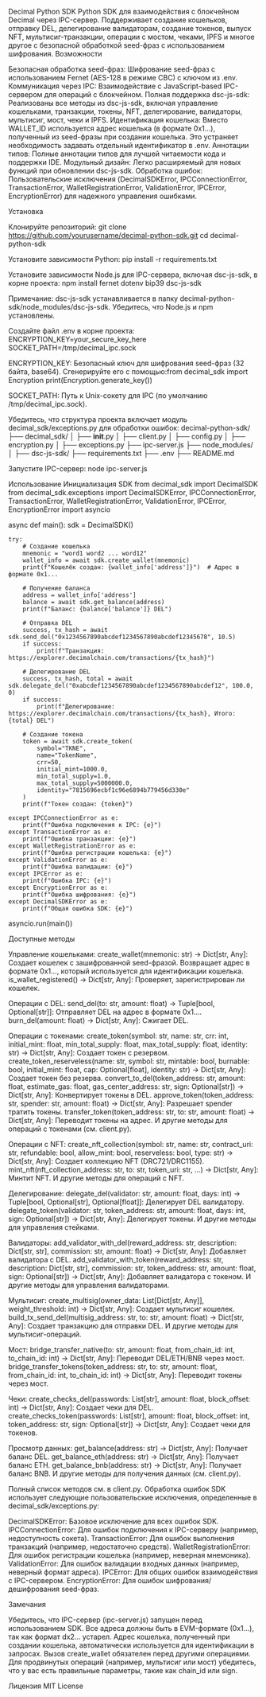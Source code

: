 Decimal Python SDK
Python SDK для взаимодействия с блокчейном Decimal через IPC-сервер. Поддерживает создание кошельков, отправку DEL, делегирование валидаторам, создание токенов, выпуск NFT, мультисиг-транзакции, операции с мостом, чеками, IPFS и многое другое с безопасной обработкой seed-фраз с использованием шифрования.
Возможности

Безопасная обработка seed-фраз: Шифрование seed-фраз с использованием Fernet (AES-128 в режиме CBC) с ключом из .env.
Коммуникация через IPC: Взаимодействие с JavaScript-based IPC-сервером для операций с блокчейном.
Полная поддержка dsc-js-sdk: Реализованы все методы из dsc-js-sdk, включая управление кошельками, транзакции, токены, NFT, делегирование, валидаторы, мультисиг, мост, чеки и IPFS.
Идентификация кошелька: Вместо WALLET_ID используется адрес кошелька (в формате 0x1...), полученный из seed-фразы при создании кошелька. Это устраняет необходимость задавать отдельный идентификатор в .env.
Аннотации типов: Полные аннотации типов для лучшей читаемости кода и поддержки IDE.
Модульный дизайн: Легко расширяемый для новых функций при обновлении dsc-js-sdk.
Обработка ошибок: Пользовательские исключения (DecimalSDKError, IPCConnectionError, TransactionError, WalletRegistrationError, ValidationError, IPCError, EncryptionError) для надежного управления ошибками.

Установка

Клонируйте репозиторий:
git clone https://github.com/yourusername/decimal-python-sdk.git
cd decimal-python-sdk


Установите зависимости Python:
pip install -r requirements.txt


Установите зависимости Node.js для IPC-сервера, включая dsc-js-sdk, в корне проекта:
npm install fernet dotenv bip39 dsc-js-sdk

Примечание: dsc-js-sdk устанавливается в папку decimal-python-sdk/node_modules/dsc-js-sdk. Убедитесь, что Node.js и npm установлены.

Создайте файл .env в корне проекта:
ENCRYPTION_KEY=your_secure_key_here
SOCKET_PATH=/tmp/decimal_ipc.sock


ENCRYPTION_KEY: Безопасный ключ для шифрования seed-фраз (32 байта, base64). Сгенерируйте его с помощью:from decimal_sdk import Encryption
print(Encryption.generate_key())


SOCKET_PATH: Путь к Unix-сокету для IPC (по умолчанию /tmp/decimal_ipc.sock).


Убедитесь, что структура проекта включает модуль decimal_sdk/exceptions.py для обработки ошибок:
decimal-python-sdk/
├── decimal_sdk/
│   ├── __init__.py
│   ├── client.py
│   ├── config.py
│   ├── encryption.py
│   ├── exceptions.py
├── ipc-server.js
├── node_modules/
│   ├── dsc-js-sdk/
├── requirements.txt
├── .env
├── README.md


Запустите IPC-сервер:
node ipc-server.js



Использование
Инициализация SDK
from decimal_sdk import DecimalSDK
from decimal_sdk.exceptions import DecimalSDKError, IPCConnectionError, TransactionError, WalletRegistrationError, ValidationError, IPCError, EncryptionError
import asyncio

async def main():
    sdk = DecimalSDK()
    
    try:
        # Создание кошелька
        mnemonic = "word1 word2 ... word12"
        wallet_info = await sdk.create_wallet(mnemonic)
        print(f"Кошелёк создан: {wallet_info['address']}")  # Адрес в формате 0x1...
        
        # Получение баланса
        address = wallet_info['address']
        balance = await sdk.get_balance(address)
        print(f"Баланс: {balance['balance']} DEL")
        
        # Отправка DEL
        success, tx_hash = await sdk.send_del("0x1234567890abcdef1234567890abcdef12345678", 10.5)
        if success:
            print(f"Транзакция: https://explorer.decimalchain.com/transactions/{tx_hash}")
        
        # Делегирование DEL
        success, tx_hash, total = await sdk.delegate_del("0xabcdef1234567890abcdef1234567890abcdef12", 100.0, 0)
        if success:
            print(f"Делегирование: https://explorer.decimalchain.com/transactions/{tx_hash}, Итого: {total} DEL")
        
        # Создание токена
        token = await sdk.create_token(
            symbol="TKNE",
            name="TokenName",
            crr=50,
            initial_mint=1000.0,
            min_total_supply=1.0,
            max_total_supply=5000000.0,
            identity="7815696ecbf1c96e6894b779456d330e"
        )
        print(f"Токен создан: {token}")
    
    except IPCConnectionError as e:
        print(f"Ошибка подключения к IPC: {e}")
    except TransactionError as e:
        print(f"Ошибка транзакции: {e}")
    except WalletRegistrationError as e:
        print(f"Ошибка регистрации кошелька: {e}")
    except ValidationError as e:
        print(f"Ошибка валидации: {e}")
    except IPCError as e:
        print(f"Ошибка IPC: {e}")
    except EncryptionError as e:
        print(f"Ошибка шифрования: {e}")
    except DecimalSDKError as e:
        print(f"Общая ошибка SDK: {e}")

asyncio.run(main())

Доступные методы

Управление кошельками:
create_wallet(mnemonic: str) -> Dict[str, Any]: Создает кошелек с зашифрованной seed-фразой. Возвращает адрес в формате 0x1..., который используется для идентификации кошелька.
is_wallet_registered() -> Dict[str, Any]: Проверяет, зарегистрирован ли кошелек.


Операции с DEL:
send_del(to: str, amount: float) -> Tuple[bool, Optional[str]]: Отправляет DEL на адрес в формате 0x1....
burn_del(amount: float) -> Dict[str, Any]: Сжигает DEL.


Операции с токенами:
create_token(symbol: str, name: str, crr: int, initial_mint: float, min_total_supply: float, max_total_supply: float, identity: str) -> Dict[str, Any]: Создает токен с резервом.
create_token_reserveless(name: str, symbol: str, mintable: bool, burnable: bool, initial_mint: float, cap: Optional[float], identity: str) -> Dict[str, Any]: Создает токен без резерва.
convert_to_del(token_address: str, amount: float, estimate_gas: float, gas_center_address: str, sign: Optional[str]) -> Dict[str, Any]: Конвертирует токены в DEL.
approve_token(token_address: str, spender: str, amount: float) -> Dict[str, Any]: Разрешает spender тратить токены.
transfer_token(token_address: str, to: str, amount: float) -> Dict[str, Any]: Переводит токены на адрес.
И другие методы для операций с токенами (см. client.py).


Операции с NFT:
create_nft_collection(symbol: str, name: str, contract_uri: str, refundable: bool, allow_mint: bool, reserveless: bool, type: str) -> Dict[str, Any]: Создает коллекцию NFT (DRC721/DRC1155).
mint_nft(nft_collection_address: str, to: str, token_uri: str, ...) -> Dict[str, Any]: Минтит NFT.
И другие методы для операций с NFT.


Делегирование:
delegate_del(validator: str, amount: float, days: int) -> Tuple[bool, Optional[str], Optional[float]]: Делегирует DEL валидатору.
delegate_token(validator: str, token_address: str, amount: float, days: int, sign: Optional[str]) -> Dict[str, Any]: Делегирует токены.
И другие методы для управления стейками.


Валидаторы:
add_validator_with_del(reward_address: str, description: Dict[str, str], commission: str, amount: float) -> Dict[str, Any]: Добавляет валидатора с DEL.
add_validator_with_token(reward_address: str, description: Dict[str, str], commission: str, token_address: str, amount: float, sign: Optional[str]) -> Dict[str, Any]: Добавляет валидатора с токеном.
И другие методы для управления валидаторами.


Мультисиг:
create_multisig(owner_data: List[Dict[str, Any]], weight_threshold: int) -> Dict[str, Any]: Создает мультисиг кошелек.
build_tx_send_del(multisig_address: str, to: str, amount: float) -> Dict[str, Any]: Создает транзакцию для отправки DEL.
И другие методы для мультисиг-операций.


Мост:
bridge_transfer_native(to: str, amount: float, from_chain_id: int, to_chain_id: int) -> Dict[str, Any]: Переводит DEL/ETH/BNB через мост.
bridge_transfer_tokens(token_address: str, to: str, amount: float, from_chain_id: int, to_chain_id: int) -> Dict[str, Any]: Переводит токены через мост.


Чеки:
create_checks_del(passwords: List[str], amount: float, block_offset: int) -> Dict[str, Any]: Создает чеки для DEL.
create_checks_token(passwords: List[str], amount: float, block_offset: int, token_address: str, sign: Optional[str]) -> Dict[str, Any]: Создает чеки для токенов.


Просмотр данных:
get_balance(address: str) -> Dict[str, Any]: Получает баланс DEL.
get_balance_eth(address: str) -> Dict[str, Any]: Получает баланс ETH.
get_balance_bnb(address: str) -> Dict[str, Any]: Получает баланс BNB.
И другие методы для получения данных (см. client.py).



Полный список методов см. в client.py.
Обработка ошибок
SDK использует следующие пользовательские исключения, определенные в decimal_sdk/exceptions.py:

DecimalSDKError: Базовое исключение для всех ошибок SDK.
IPCConnectionError: Для ошибок подключения к IPC-серверу (например, недоступность сокета).
TransactionError: Для ошибок выполнения транзакций (например, недостаточно средств).
WalletRegistrationError: Для ошибок регистрации кошелька (например, неверная мнемоника).
ValidationError: Для ошибок валидации входных данных (например, неверный формат адреса).
IPCError: Для общих ошибок взаимодействия с IPC-сервером.
EncryptionError: Для ошибок шифрования/дешифрования seed-фраз.

Замечания

Убедитесь, что IPC-сервер (ipc-server.js) запущен перед использованием SDK.
Все адреса должны быть в EVM-формате (0x1...), так как формат dx2... устарел.
Адрес кошелька, полученный при создании кошелька, автоматически используется для идентификации в запросах. Вызов create_wallet обязателен перед другими операциями.
Для продвинутых операций (например, мультисиг или мост) убедитесь, что у вас есть правильные параметры, такие как chain_id или sign.

Лицензия
MIT License

